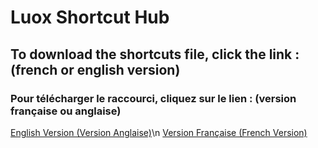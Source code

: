 # Luox Shortcut Hub

## To download the shortcuts file, click the link : (french or english version)
### Pour télécharger le raccourci, cliquez sur le lien : (version française ou anglaise)

[English Version (Version Anglaise)](https://routinehub.co/shortcut/18432/)\n
[Version Française (French Version)](https://routinehub.co/shortcut/18434/)
